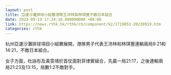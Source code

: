 ```yaml
---
layout: post
title: 亞運沙灘排球小組賽港隊王沛林與林琪豐不敵日本組合
date: 2023-09-19 17:24:18.000000000 +08:00
link: https://news.rthk.hk/rthk/ch/component/k2/1719053-20230919.htm
categories: rthk
---
```


杭州亞運沙灘排球項目小組賽展開，港隊男子代表王沛林和林琪豐連輸兩局9:21和14:21，不敵日本組合。

女子方面，杜詠彤及黃雯靖於首仗面對菲律賓組合，先贏一局21:17，之後連輸兩局21:23及13:15，局數1:2不敵對手。

